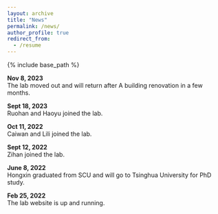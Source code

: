 ```yaml
---
layout: archive
title: "News"
permalink: /news/
author_profile: true
redirect_from:
  - /resume
---
```


{% include base_path %}

<b> Nov 8, 2023 </b> <br>
The lab moved out and will return after A building renovation in a few months.

<b> Sept 18, 2023</b> <br>
Ruohan and Haoyu joined the lab.

<b> Oct 11, 2022</b> <br>
Caiwan and Lili joined the lab.

<b> Sept 12, 2022</b> <br>
Zihan joined the lab.

<b>June 8, 2022</b> <br>
Hongxin graduated from SCU and will go to Tsinghua University for PhD study.

<b> Feb 25, 2022</b> <br>
The lab website is up and running.
